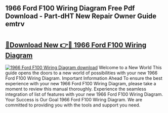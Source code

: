 ## 1966 Ford F100 Wiring Diagram Free Pdf Download - Part-dHT New Repair Owner Guide emtrv

# <h2><a href="http://dfumj2.blite.top/?on=1966+Ford+F100+Wiring+Diagram">🔗Download New 👉🔴 1966 Ford F100 Wiring Diagram</a></h2>

[![1966 Ford F100 Wiring Diagram download](https://i.imgur.com/lujVjoI.png)](http://dfumj2.blite.top/?on=1966+Ford+F100+Wiring+Diagram)
Welcome to a New World This guide opens the doors to a new world of possibilities with your new 1966 Ford F100 Wiring Diagram. Important Information Ahead To ensure the best experience with your new 1966 Ford F100 Wiring Diagram, please take a moment to review this manual thoroughly. Experience the seamless integration of list of features with your new 1966 Ford F100 Wiring Diagram. Your Success is Our Goal 1966 Ford F100 Wiring Diagram. We are committed to providing you with the tools and support you need.
